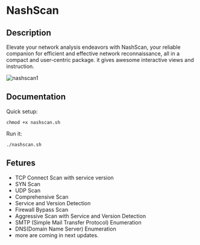 # NashScan

## Description
 Elevate your network analysis endeavors with NashScan, your reliable companion for efficient and effective network reconnaissance, all in a compact and user-centric package.
 it gives awesome interactive views and instruction.

 ![nashscan1](https://github.com/sadnansakin/NashScan/assets/66565192/6ce24180-5ffc-4a0a-ad06-9c9075fe3f67)


## Documentation

Quick setup:

```
chmod +x nashscan.sh

```

Run it:
```
./nashscan.sh

```
## Fetures
* TCP Connect Scan with service version
* SYN Scan
* UDP Scan
* Comprehensive Scan
* Service and Version Detection
* Firewall Bypass Scan
* Aggressive Scan with Service and Version Detection
* SMTP (Simple Mail Transfer Protocol) Enumeration
* DNS(Domain Name Server) Enumeration
* more are coming in next updates.


